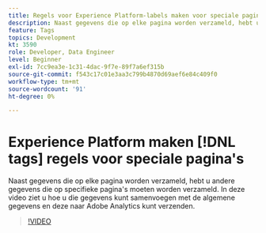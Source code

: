 ```yaml
---
title: Regels voor Experience Platform-labels maken voor speciale pagina's
description: Naast gegevens die op elke pagina worden verzameld, hebt u andere gegevens die op specifieke pagina's moeten worden verzameld. In deze video ziet u hoe u die gegevens kunt samenvoegen met de algemene gegevens en deze naar Adobe Analytics kunt verzenden.
feature: Tags
topics: Development
kt: 3590
role: Developer, Data Engineer
level: Beginner
exl-id: 7cc9ea3e-1c31-4dac-9f7e-89f7a6ef315b
source-git-commit: f543c17c01e3aa3c799b4870d69aef6e84c409f0
workflow-type: tm+mt
source-wordcount: '91'
ht-degree: 0%

---
```


# Experience Platform maken [!DNL tags] regels voor speciale pagina&#39;s

Naast gegevens die op elke pagina worden verzameld, hebt u andere gegevens die op specifieke pagina&#39;s moeten worden verzameld. In deze video ziet u hoe u die gegevens kunt samenvoegen met de algemene gegevens en deze naar Adobe Analytics kunt verzenden.

>[!VIDEO](https://video.tv.adobe.com/v/28770/?quality=12&learn=on)
